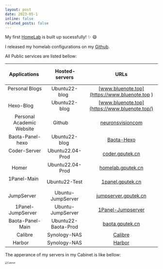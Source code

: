 ```yaml
---
layout: post
date: 2023-05-1 
inline: false
related_posts: false
---
```


My first [HomeLab](http://www.gputek.cn:8083/) is built up sucessfully! :sparkles: :smile:

I released my homelab configurations on my [Github](https://github.com/LiZheng1997/homelab).

All Public services are listed bellow:


|        Applications       |  Hosted-servers   |URLs                                                       |
| :-----------------------: | :--------------:  | :------------------------------------:                    |
|Personal Blogs             |Ubuntu22-blog      |[www.bluenote.top](https://www.bluenote.top )              |
|Hexo-Blog                  |Ubuntu22-blog      |[www.bluenote.top](https://www.bluenote.top/)              |
|Personal Academic Website  |Github             |[neuronsvisioncom](https://neuronsvisioncom/)              |
|Baota-Panel-hexo           |Ubuntu22-blog      |[Baota-Hexo](https://www.gputek.cn:26459/ad31e4e2)         |
|Coder-Server               |Ubuntu22.04-Prod   |[coder.gputek.cn](http://coder.gputek.cn)                  |
|Homer                      |Ubuntu22.04-Prod   |[homelab.gputek.cn](http://homelab.gputek.cn/)             |
|1Panel-Main                |Ubuntu22-Test      |[1panel.gputek.cn](http://1panel.gputek.cn/)               |
|JumpServer                 |Ubuntu-JumpServer  |[jumpserver.gputek.cn](http://jumpserver.gputek.cn/)       |
|1Panel-JumpServer          |Ubuntu-JumpServer  |[1Panel-Jumpserver](https://www.gputek.cn:34307/7bea1109d8)|
|Baota-Panel-Main           |Ubuntu22-Baota-Prod|[baota.gputek.cn](http://baota.gputek.cn/)                 |
|Calibre                    |Synology-NAS       |[Calibre](http://www.synotech.top:8888/)                   |
|Harbor                     |Synology-NAS       |[Harbor](https://www.synotech.top:4001)                    |

The apperance of my servers in my Cabinet is like bellow:

<img src="assets/img/Cabinet.jpg" alt="Cabinet" style="zoom:50%;" />
